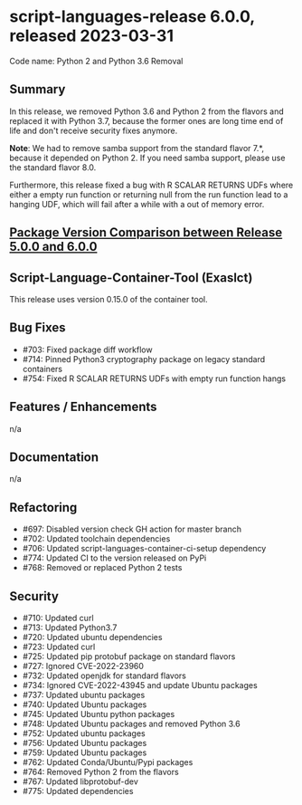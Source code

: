 # script-languages-release 6.0.0, released 2023-03-31

Code name: Python 2 and Python 3.6 Removal

## Summary

In this release, we removed Python 3.6 and Python 2 from the flavors and replaced it with Python 3.7, because the former ones are long time end of life and don't receive security fixes anymore. 

**Note**: We had to remove samba support from the standard flavor 7.\*, because it depended on Python 2. If you need samba support, please use the standard flavor 8.0.

Furthermore, this release fixed a bug with R SCALAR RETURNS UDFs where either a empty run function or returning null from the run function lead to a hanging  UDF, which will fail after a while with a out of memory error.

## [Package Version Comparison between Release 5.0.0 and 6.0.0](package_diffs/6.0.0/README.md)
  
## Script-Language-Container-Tool (Exaslct)

This release uses version 0.15.0 of the container tool.

## Bug Fixes

 - #703: Fixed package diff workflow
 - #714: Pinned Python3 cryptography package on legacy standard containers
 - #754: Fixed R SCALAR RETURNS UDFs with empty run function hangs 

## Features / Enhancements

 n/a

## Documentation

 n/a

## Refactoring

 - #697: Disabled version check GH action for master branch
 - #702: Updated toolchain dependencies
 - #706: Updated script-languages-container-ci-setup dependency
 - #774: Updated CI to the version released on PyPi
 - #768: Removed or replaced Python 2 tests

## Security

 - #710: Updated curl
 - #713: Updated Python3.7
 - #720: Updated ubuntu dependencies
 - #723: Updated curl
 - #725: Updated pip protobuf package on standard flavors
 - #727: Ignored CVE-2022-23960
 - #732: Updated openjdk for standard flavors
 - #734: Ignored CVE-2022-43945 and update Ubuntu packages
 - #737: Updated ubuntu packages
 - #740: Updated Ubuntu packages
 - #745: Updated Ubuntu python packages
 - #748: Updated Ubuntu packages and removed Python 3.6
 - #752: Updated ubuntu packages
 - #756: Updated Ubuntu packages
 - #759: Updated Ubuntu packages
 - #762: Updated Conda/Ubuntu/Pypi packages
 - #764: Removed Python 2 from the flavors
 - #767: Updated libprotobuf-dev 
 - #775: Updated dependencies
